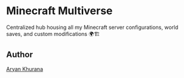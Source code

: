# Minecraft Multiverse

Centralized hub housing all my Minecraft server configurations, world saves, and custom modifications 🌍🏗️

## Author

[Aryan Khurana](https://github.com/AryanK1511)
